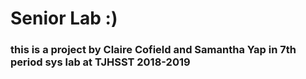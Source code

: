 # Senior Lab :)

### this is a project by Claire Cofield and Samantha Yap in 7th period sys lab at TJHSST 2018-2019

<!DOCTYPE html>
<html lang="en">
<head>
    <meta charset="UTF-8">
    <title>Title</title>
</head>
<body>

</body>
</html>